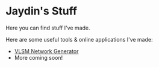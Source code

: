 # Jaydin's Stuff
Here you can find stuff I've made. 

Here are some useful tools & online applications I've made:
* [VLSM Network Generator](https://jaydindarosa.github.io/Cisco/vlsm)
* More coming soon!




